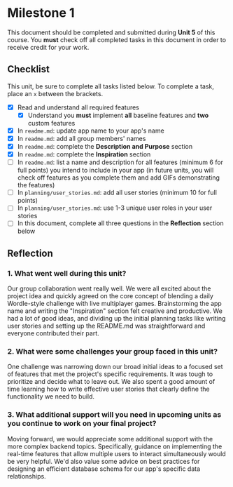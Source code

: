 # Milestone 1

This document should be completed and submitted during **Unit 5** of this course. You **must** check off all completed tasks in this document in order to receive credit for your work.

## Checklist

This unit, be sure to complete all tasks listed below. To complete a task, place an `x` between the brackets.

- [X] Read and understand all required features
  - [X] Understand you **must** implement **all** baseline features and **two** custom features
- [X] In `readme.md`: update app name to your app's name
- [X] In `readme.md`: add all group members' names
- [X] In `readme.md`: complete the **Description and Purpose** section
- [X] In `readme.md`: complete the **Inspiration** section
- [ ] In `readme.md`: list a name and description for all features (minimum 6 for full points) you intend to include in your app (in future units, you will check off features as you complete them and add GIFs demonstrating the features)
- [ ] In `planning/user_stories.md`: add all user stories (minimum 10 for full points)
- [ ] In `planning/user_stories.md`: use 1-3 unique user roles in your user stories
- [ ] In this document, complete all three questions in the **Reflection** section below

## Reflection

### 1. What went well during this unit?

Our group collaboration went really well. We were all excited about the project idea and quickly agreed on the core concept of blending a daily Wordle-style challenge with live multiplayer games. Brainstorming the app name and writing the "Inspiration" section felt creative and productive. We had a lot of good ideas, and dividing up the initial planning tasks like writing user stories and setting up the README.md was straightforward and everyone contributed their part.

### 2. What were some challenges your group faced in this unit?

One challenge was narrowing down our broad initial ideas to a focused set of features that met the project's specific requirements. It was tough to prioritize and decide what to leave out. We also spent a good amount of time learning how to write effective user stories that clearly define the functionality we need to build.

### 3. What additional support will you need in upcoming units as you continue to work on your final project?

Moving forward, we would appreciate some additional support with the more complex backend topics. Specifically, guidance on implementing the real-time features that allow multiple users to interact simultaneously would be very helpful. We'd also value some advice on best practices for designing an efficient database schema for our app's specific data relationships.
